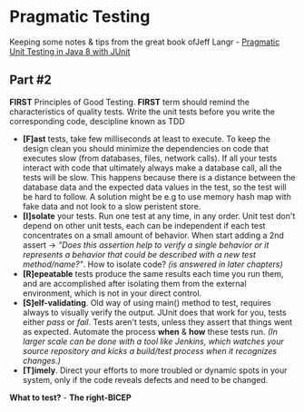 # Pragmatic Testing

Keeping some notes & tips from the great book ofJeff Langr - [Pragmatic Unit Testing in Java 8 with JUnit](https://pragprog.com/book/utj2/pragmatic-unit-testing-in-java-8-with-junit)

## Part #2

**FIRST** Principles of Good Testing. **FIRST** term should remind the characteristics of quality tests. Write the unit tests before you write the corresponding code, descipline known as TDD
  * **[F]ast** tests, take few milliseconds at least to execute. 
  To keep the design clean you should minimize the dependencies on code that executes slow (from databases, files, network calls). If all your tests interact with code that ultimately always make a database call, all the tests will be slow. This happens because there is a distance between the database data and the expected data values in the test, so the test will be hard to follow. A solution might be e.g to use memory hash map with fake data and not look to a slow peristent store.
  * **[I]solate** your tests. Run one test at any time, in any order. Unit test don't depend on other unit tests, each can be independent if each test concentrates on a small amount of behavior.
When start adding a 2nd assert -> _"Does this assertion help to verify a single behavior or it represents a behavior that could be described with a new test method/name?"_. How to isolate code? _(is answered in later chapters)_
 * **[R]epeatable** tests produce the same results each time you run them, and are accomplished after isolating them from the external environment, which is not in your direct control. 
 * **[S]elf-validating**. Old way of using main() method to test, requires always to visually verify the output. JUnit does that work for you, tests either _pass_ or _fail_. Tests aren't tests, unless they assert that things went as expected. Automate the process __when__ & __how__ these tests run. _(In larger scale can be done with a tool like Jenkins, which watches your source repository and kicks a build/test process when it recognizes changes.)_
 * **[T]imely**. Direct your efforts to more troubled or dynamic spots in your system, only if the code reveals defects and need to be changed.

**What to test?** - __The right-BICEP__
